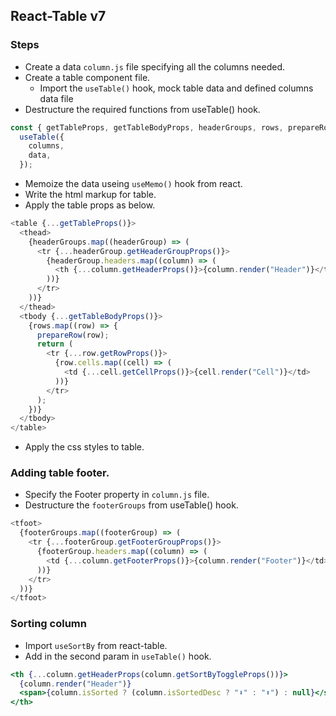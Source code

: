 ## React-Table v7

### Steps

- Create a data `column.js` file specifying all the columns needed.
- Create a table component file.
  - Import the `useTable()` hook, mock table data and defined columns data file
- Destructure the required functions from useTable() hook.

```js
const { getTableProps, getTableBodyProps, headerGroups, rows, prepareRow } =
  useTable({
    columns,
    data,
  });
```

- Memoize the data useing `useMemo()` hook from react.
- Write the html markup for table.
- Apply the table props as below.

```js
<table {...getTableProps()}>
  <thead>
    {headerGroups.map((headerGroup) => (
      <tr {...headerGroup.getHeaderGroupProps()}>
        {headerGroup.headers.map((column) => (
          <th {...column.getHeaderProps()}>{column.render("Header")}</th>
        ))}
      </tr>
    ))}
  </thead>
  <tbody {...getTableBodyProps()}>
    {rows.map((row) => {
      prepareRow(row);
      return (
        <tr {...row.getRowProps()}>
          {row.cells.map((cell) => (
            <td {...cell.getCellProps()}>{cell.render("Cell")}</td>
          ))}
        </tr>
      );
    })}
  </tbody>
</table>
```

- Apply the css styles to table.

### Adding table footer.

- Specify the Footer property in `column.js` file.
- Destructure the `footerGroups` from useTable() hook.

```js
<tfoot>
  {footerGroups.map((footerGroup) => (
    <tr {...footerGroup.getFooterGroupProps()}>
      {footerGroup.headers.map((column) => (
        <td {...column.getFooterProps()}>{column.render("Footer")}</td>
      ))}
    </tr>
  ))}
</tfoot>
```

### Sorting column

- Import `useSortBy` from react-table.
- Add in the second param in `useTable()` hook.
```jsx
<th {...column.getHeaderProps(column.getSortByToggleProps())}>
  {column.render("Header")}
  <span>{column.isSorted ? (column.isSortedDesc ? "⬇️" : "⬆️") : null}</span>
</th>
```

